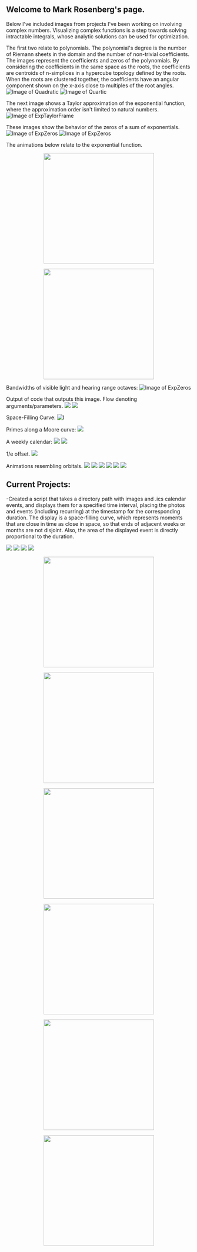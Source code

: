 ## Welcome to Mark Rosenberg's page.

Below I've included images from projects I've been working on involving complex numbers. Visualizing complex functions is a step towards solving intractable integrals, whose analytic solutions can be used for optimization. 

The first two relate to polynomials. The polynomial's degree is the number of Riemann sheets in the domain and the number of non-trivial coefficients. The images represent the coefficients and zeros of the polynomials. By considering the coefficients in the same space as the roots, the coefficients are centroids of n-simplices in a hypercube topology defined by the roots. When the roots are clustered together, the coefficients have an angular component shown on the x-axis close to multiples of the root angles.
![Image of Quadratic](https://tauself.github.io/Quadratic.png)
![Image of Quartic](https://tauself.github.io/Quartic.png)

The next image shows a Taylor approximation of the exponential function, where the approximation order isn't limited to natural numbers. 
![Image of ExpTaylorFrame](https://tauself.github.io/ExpTaylorFrame.png)

These images show the behavior of the zeros of a sum of exponentials. 
![Image of ExpZeros](https://tauself.github.io/ExpZeros.png)
![Image of ExpZeros](https://tauself.github.io/ExpZeros2.png)

The animations below relate to the exponential function.

<p align="center">
  <img width="300" height="300" src="https://tauself.github.io/ezgif-5-a17819ac3b.gif">
</p>
<p align="center">
  <img width="300" height="300" src="https://tauself.github.io/ezgif-5-c935454d75.gif">
</p>

Bandwidths of visible light and hearing range octaves:
![Image of ExpZeros](https://tauself.github.io/LightAndSound.png)

Output of code that outputs this image. Flow denoting arguments/parameters.
![](https://tauself.github.io/Unknown-584.png)
![](https://tauself.github.io/Unknown-610.png)

Space-Filling Curve:
![I](https://tauself.github.io/Screen%20Shot%202018-03-29%20at%2008.56.06.png)

Primes along a Moore curve:
![](https://tauself.github.io/Unknown-200.png)

A weekly calendar:
![](https://tauself.github.io/Unknown-192.png)
![](https://tauself.github.io/Weekly.png)

1/e offset. 
![](https://tauself.github.io/Screen%20Shot%202018-03-29%20at%2008.57.11.png)

Animations resembling orbitals.
![](https://tauself.github.io/ezgif-5-5c4fbbc821-2.gif)
![](https://tauself.github.io/ezgif-5-7a5e07277a-2.gif)
![](https://tauself.github.io/ezgif-5-8fc1f0169b.gif)
![](https://tauself.github.io/ezgif-5-ae62f92e48.gif)
![](https://tauself.github.io/ezgif-5-b6f12bcb96.gif)
![](https://tauself.github.io/ezgif-5-f107764e22.gif)






## Current Projects:

-Created a script that takes a directory path with images and .ics calendar events, and displays them for a specified time interval, placing the photos and events (including recurring) at the timestamp for the corresponding duration. The display is a space-filling curve, which represents moments that are close in time as close in space, so that ends of adjacent weeks or months are not disjoint. Also, the area of the displayed event is directly proportional to the duration.

![](https://tauself.github.io/Unknown-821.png)
![](https://tauself.github.io/Unknown-838.png)
![](https://tauself.github.io/Unknown-850.png)
![](https://tauself.github.io/Unknown-903.png)

<p align="center">
  <img width="300" height="300" src="https://tauself.github.io/Unknown-1121.png">
</p>
<p align="center">
  <img width="300" height="300" src="https://tauself.github.io/ezgif-3-b6ca5bd6ae.gif">
</p>
<p align="center">
  <img width="300" height="300" src="https://tauself.github.io/ezgif-2-0d206eb20c.gif">
</p>
<p align="center">
  <img width="300" height="300" src="https://tauself.github.io/ezgif-1-179972c44b.gif">
</p>
<p align="center">
  <img width="300" height="300" src="https://tauself.github.io/ezgif-5-a3802d6326.gif">
</p>
<p align="center">
  <img width="300" height="300" src="https://tauself.github.io/ezgif-2-21e962711b.gif">
</p>



